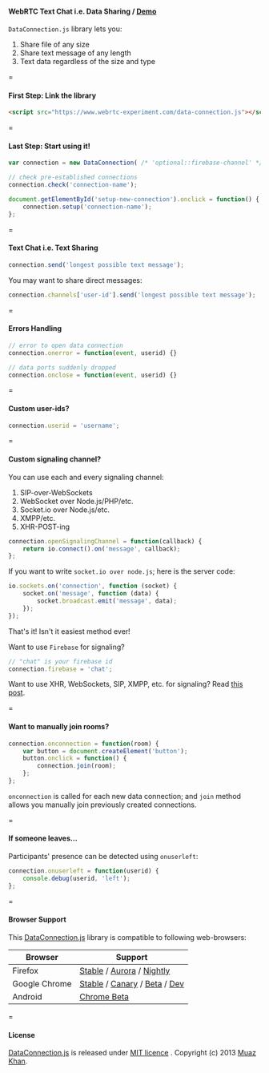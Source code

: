 ﻿#### WebRTC Text Chat i.e. Data Sharing / [Demo](https://www.webrtc-experiment.com/text-chat/)

`DataConnection.js` library lets you:

1. Share file of any size
2. Share text message of any length
3. Text data regardless of the size and type

=

#### First Step: Link the library

```html
<script src="https://www.webrtc-experiment.com/data-connection.js"></script>
```

=

#### Last Step: Start using it!

```javascript
var connection = new DataConnection( /* 'optional::firebase-channel' */);

// check pre-established connections
connection.check('connection-name');

document.getElementById('setup-new-connection').onclick = function() {
    connection.setup('connection-name');
};
```

=

#### Text Chat i.e. Text Sharing

```javascript
connection.send('longest possible text message');
```

You may want to share direct messages:

```javascript
connection.channels['user-id'].send('longest possible text message');
```

=

#### Errors Handling

```javascript
// error to open data connection
connection.onerror = function(event, userid) {}

// data ports suddenly dropped
connection.onclose = function(event, userid) {}
```

=

#### Custom user-ids?

```javascript
connection.userid = 'username';
```

=

#### Custom signaling channel?

You can use each and every signaling channel:

1. SIP-over-WebSockets
2. WebSocket over Node.js/PHP/etc.
3. Socket.io over Node.js/etc.
4. XMPP/etc.
5. XHR-POST-ing

```javascript
connection.openSignalingChannel = function(callback) {
    return io.connect().on('message', callback);
};
```

If you want to write `socket.io over node.js`; here is the server code:

```javascript
io.sockets.on('connection', function (socket) {
    socket.on('message', function (data) {
        socket.broadcast.emit('message', data);
    });
});
```

That's it! Isn't it easiest method ever!

Want to use `Firebase` for signaling?

```javascript
// "chat" is your firebase id
connection.firebase = 'chat';
```

Want to use XHR, WebSockets, SIP, XMPP, etc. for signaling? Read [this post](https://github.com/muaz-khan/WebRTC-Experiment/issues/56#issuecomment-20090650).

=

#### Want to manually join rooms?

```javascript
connection.onconnection = function(room) {
    var button = document.createElement('button');
    button.onclick = function() {
        connection.join(room);
    };
};
```

`onconnection` is called for each new data connection; and `join` method allows you manually join previously created connections.

=

#### If someone leaves...

Participants' presence can be detected using `onuserleft`:

```javascript
connection.onuserleft = function(userid) {
    console.debug(userid, 'left');
};
```

=

#### Browser Support

This [DataConnection.js](https://www.webrtc-experiment.com/data-connection.js) library is compatible to following web-browsers:

| Browser        | Support           |
| ------------- |-------------|
| Firefox | [Stable](http://www.mozilla.org/en-US/firefox/new/) / [Aurora](http://www.mozilla.org/en-US/firefox/aurora/) / [Nightly](http://nightly.mozilla.org/) |
| Google Chrome | [Stable](https://www.google.com/intl/en_uk/chrome/browser/) / [Canary](https://www.google.com/intl/en/chrome/browser/canary.html) / [Beta](https://www.google.com/intl/en/chrome/browser/beta.html) / [Dev](https://www.google.com/intl/en/chrome/browser/index.html?extra=devchannel#eula) |
| Android | [Chrome Beta](https://play.google.com/store/apps/details?id=com.chrome.beta&hl=en) |

=

#### License

[DataConnection.js](https://www.webrtc-experiment.com/data-connection.js) is released under [MIT licence](https://www.webrtc-experiment.com/licence/) . Copyright (c) 2013 [Muaz Khan](https://plus.google.com/100325991024054712503).
